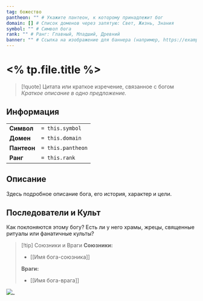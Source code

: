 ```yaml
---
tag: божество
pantheon: "" # Укажите пантеон, к которому принадлежит бог
domain: [] # Список доменов через запятую: Свет, Жизнь, Знания
symbol: "" # Символ бога
rank: "" # Ранг: Главный, Младший, Древний
banner: "" # Ссылка на изображение для баннера (например, https://example.com/image.jpg)
---
```


# <% tp.file.title %>
> [!quote] Цитата или краткое изречение, связанное с богом
> *Краткое описание в одно предложение.*

<div class="column-container">
<div class="column-left">

## Информация

| | |
|---|---|
| **Символ** | `= this.symbol` |
| **Домен** | `= this.domain` |
| **Пантеон** | `= this.pantheon` |
| **Ранг** | `= this.rank` |

## Описание

Здесь подробное описание бога, его история, характер и цели.

## Последователи и Культ

Как поклоняются этому богу? Есть ли у него храмы, жрецы, священные ритуалы или фанатичные культы?

</div>
<div class="column-right">

> [!tip] Союзники и Враги
> **Союзники:**
> * [[Имя бога-союзника]]
>
> **Враги:**
> * [[Имя бога-врага]]

![_](<% tp.frontmatter.banner %>)

</div>
</div>